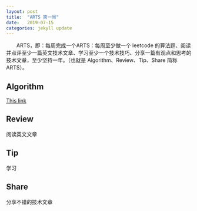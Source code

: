 ```yaml
---
layout: post
title:  "ARTS 第一周"
date:   2019-07-15 
categories: jekyll update
---
```

　　ARTS，即：每周完成一个ARTS：每周至少做一个 leetcode 的算法题、阅读并点评至少一篇英文技术文章、学习至少一个技术技巧、分享一篇有观点和思考的技术文章，至少坚持一年。（也就是 Algorithm、Review、Tip、Share 简称ARTS）。

## Algorithm

[This link](http://example.net/)

## Review

阅读英文文章

## Tip

学习

## Share

分享不错的技术文章